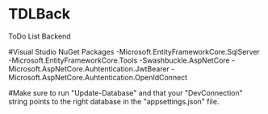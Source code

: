 # TDLBack
ToDo List Backend

#Visual Studio NuGet Packages
-Microsoft.EntityFrameworkCore.SqlServer
-Microsoft.EntityFrameworkCore.Tools
-Swashbuckle.AspNetCore
-Microsoft.AspNetCore.Auhtentication.JwtBearer
-Microsoft.AspNetCore.Auhtentication.OpenIdConnect

#Make sure to run "Update-Database" and that your "DevConnection" string points to the right database in the "appsettings.json" file.
